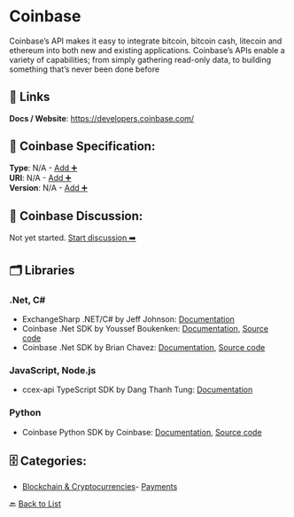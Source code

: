 # Coinbase

Coinbase’s API makes it easy to integrate bitcoin, bitcoin cash, litecoin and ethereum into both new and existing applications. 
Coinbase’s APIs enable a variety of capabilities; from simply gathering read-only data, to building something that’s never been done before

##  🔗 Links
**Docs / Website**: https://developers.coinbase.com/

## 🧬 Coinbase Specification:
**Type**: N/A - [Add ➕](https://github.com/apis-list/apis-list/edit/main/apis.yaml#L3834)  
**URI**: N/A - [Add ➕](https://github.com/apis-list/apis-list/edit/main/apis.yaml#L3834)  
**Version**: N/A - [Add ➕](https://github.com/apis-list/apis-list/edit/main/apis.yaml#L3834)

## 💬 Coinbase Discussion:
Not yet started. [Start discussion ➡️](https://github.com/apis-list/apis-list/discussions/new)

## 🗂️ Libraries
### .Net, C#
- ExchangeSharp .NET/C# by Jeff Johnson: [Documentation](https://github.com/jjxtra/ExchangeSharp)
- Coinbase .Net SDK by Youssef Boukenken: [Documentation](https://github.com/sefbkn/Coinbase.NET/blob/master/README.md), [Source code](https://github.com/sefbkn/Coinbase.NET)
- Coinbase .Net SDK by Brian Chavez: [Documentation](https://developers.coinbase.com/docs/wallet/client-libraries), [Source code](https://github.com/bchavez/Coinbase)
### JavaScript, Node.js
- ccex-api TypeScript SDK by Dang Thanh Tung: [Documentation](https://github.com/dang1412/ccex-api)
### Python
- Coinbase Python SDK by Coinbase: [Documentation](https://developers.coinbase.com/api/v2#official-client-libraries), [Source code](https://github.com/coinbase/coinbase-python)


## 🗄️ Categories:
- [Blockchain & Cryptocurrencies](https://github.com/apis-list/apis-list#blockchain--cryptocurrencies-)- [Payments](https://github.com/apis-list/apis-list#payments-)

🔙  [Back to List](https://github.com/apis-list/apis-list)
